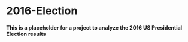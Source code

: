 # 2016-Election

#### This is a placeholder for a project to analyze the 2016 US Presidential Election results
